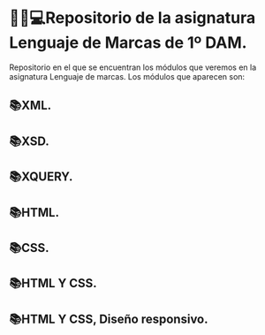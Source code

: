 # :man_student::computer:Repositorio de la asignatura Lenguaje de Marcas de 1º DAM.

Repositorio en el que se encuentran los módulos que veremos en la asignatura Lenguaje de marcas.
Los módulos que aparecen son:

## 📚XML.

## 📚XSD.

## 📚XQUERY.
 
## 📚HTML.

## 📚CSS.

## 📚HTML Y CSS.

## 📚HTML Y CSS, Diseño responsivo.
